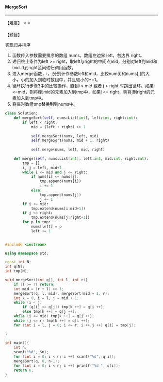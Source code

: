 #### MergeSort

------

【难度】 ⭐ ⭐

【题目】

实现归并排序

1.  函数传入参数需要排序的数组 nums，数组左边界 left，右边界 right。
2.  递归终止条件为left >= right，取left与right的中间点mid，分别对left到mid和mid+1到right区间递归调用函数。
3.  进入merge函数，i，j分别计作参数left和mid，比较num[i]和nums[j]的大小，小的加入到临时数组中，并且较小的+=1。
4.  循环执行步骤3中的比较操作，直到i > mid 或者 j > right 时跳出循环。如果i <=mid，则将i到mid的元素加入到tmp中，如果j <= right，则将j到right的元素加入到tmp中。
5.  将临时数组tmp替换到到nums中。

```python
class Solution:
    def mergeSort(self, nums:List[int], left:int, right:int):
        if left < right:
            mid = (left + right) >> 1
            
            self.mergeSort(nums, left, mid)
            self.mergeSort(nums, mid + 1, right)
            
            self.merge(nums, left, mid, right)
            
    def merge(self, nums:List[int], left:int, mid:int, right:int):
        tmp = []
        i, j = left, mid+1
        while i <= mid and j <= right:
            if nums[i] <= nums[j]:
                tmp.append(nums[i])
                i += 1
            else:
                tmp.append(nums[j])
                j += 1
        if i <= mid:
            tmp.extend(nums[i:mid+1])
        if j <= right:
            tmp.extend(nums[j:right+1])
        for p in tmp:
            nums[left] = p
            left += 1
        
```





```c++
#include <iostream>

using namespace std;

const int N;
int q[N];
int tmp[N];

void mergeSort(int q[], int l, int r){
    if (l >= r) return;
    int mid = (r + l) >> 1;
    mergeSort(q, l, mid), mergeSort(mid + 1, r);
    int k = 0, i = l, j = mid + 1;
    while (i < j)
        if (q[i] <= q[j]) tmp[k ++] = q[i ++];
    	else tmp[k ++] = q[j ++];
    while (i <= mid) tmp[k ++] = q[i ++];
    while (j <= r) tmp[k ++] = q[i ++];
    for (int i = l, j = 0; i <= r; i ++,j ++) q[i] = tmp[j];
    
}

int main(){
    int n;
    scanf("%d", &n);
    for (int i = 0; i < n; i ++) scanf("%d", q[i]);
    mergeSort(q, 0, n-1);
    for (int i = 0; i < n; i ++) printf("%d ", q[i]);
    return 0;
}
```

